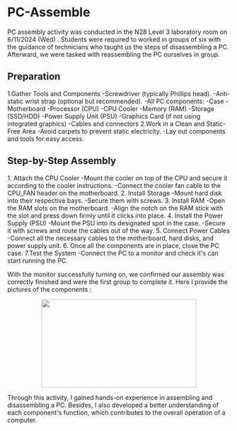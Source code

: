 # PC-Assemble
PC assembly activity was conducted in the N28 Level 3 laboratory room on 6/11/2024 (Wed) . Students were required to worked in groups of six with the guidance of technicians who taught us the steps of disassembling a PC. Afterward, we were tasked with reassembling the PC ourselves in group.

<h2> Preparation </h2>
1.Gather Tools and Components
  -Screwdriver (typically Phillips head).
  -Anti-static wrist strap (optional but recommended).
  -All PC components:
      -Case
      -Motherboard
      -Processor (CPU)
      -CPU Cooler
      -Memory (RAM)
      -Storage (SSD/HDD)
      -Power Supply Unit (PSU)
      -Graphics Card (if not using integrated graphics)
      -Cables and connectors
2.Work in a Clean and Static-Free Area
    -Avoid carpets to prevent static electricity.
    -Lay out components and tools for easy access.


<h2> Step-by-Step Assembly </h2>
1. Attach the CPU Cooler
    -Mount the cooler on top of the CPU and secure it according to the cooler instructions.
    -Connect the cooler fan cable to the CPU_FAN header on the motherboard.
2. Install Storage
    -Mount hard disk into their respective bays.
    -Secure them with screws.
3. Install RAM
    -Open the RAM slots on the motherboard.
    -Align the notch on the RAM stick with the slot and press down firmly until it clicks into place.
4. Install the Power Supply (PSU)
    -Mount the PSU into its designated spot in the case.
    -Secure it with screws and route the cables out of the way.
5. Connect Power Cables
    -Connect all the necessary cables to the motherboard, hard disks, and power supply unit.
6. Once all the components are in place, close the PC case.
7.Test the System
    -Connect the PC to a monitor and check it's can start running the PC.


With the monitor successfully turning on, we confirmed our assembly was correctly finished and were the first group to complete it. Here I provide the pictures of the components :


<p align="center">
  <img src = "https://github.com/user-attachments/assets/a997c1dd-6b37-4380-8931-d421fd501169" width="350" height="200"/>
</p>

Through this activity, I gained hands-on experience in assembling and disassembling a PC. Besides, I also developed a better understanding of each component's function, which contributes to the overall operation of a computer.
